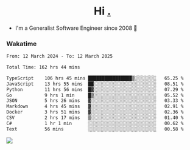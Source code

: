 <h1 align="center">Hi <a href="https://www.hackerrank.com/erasmosaraujo">.</a></h1>
 
- I'm a Generalist Software Engineer  since 2008 🚀
<!--  
<p align="left">
  <a href="https://github.com/erasmosoares/github-readme-stats">
    <img
      align="center"
      src="https://github-readme-stats.vercel.app/api/top-langs/?username=erasmosoares&theme=radical&layout=compact"
    />
  </a>
  <a href="https://github.com/erasmosoares/github-readme-stats">
    [![Harlok's WakaTime stats](https://github-readme-stats.vercel.app/api/wakatime?username=ffflabs)](https://github.com/anuraghazra/github-readme-stats)
  </a>
</p>

<!--
 ### Repo 
 
<p align="left">
 <a href="https://github.com/erasmosoares/github-readme-stats">
    <img
      align="center"
      height="165"
      src="https://github-readme-stats.vercel.app/api/pin?username=erasmosoares&repo=sample-node&title_color=fff&icon_color=f9f9f9&text_color=9f9f9f&bg_color=151515"
    />
  </a>
  <a href="https://github.com/erasmosoares/github-readme-stats">
    <img
      align="center"
      height="165"
      src="https://github-readme-stats.vercel.app/api/pin?username=erasmosoares&repo=sample-node&title_color=fff&icon_color=f9f9f9&text_color=9f9f9f&bg_color=151515"
    />
  </a>
</p>
-->

 ### Wakatime 

<!--START_SECTION:waka-->

```txt
From: 12 March 2024 - To: 12 March 2025

Total Time: 162 hrs 44 mins

TypeScript    106 hrs 45 mins ████████████████▒░░░░░░░░   65.25 %
JavaScript    13 hrs 55 mins  ██░░░░░░░░░░░░░░░░░░░░░░░   08.51 %
Python        11 hrs 56 mins  █▓░░░░░░░░░░░░░░░░░░░░░░░   07.29 %
Go            9 hrs 1 min     █▒░░░░░░░░░░░░░░░░░░░░░░░   05.52 %
JSON          5 hrs 26 mins   ▓░░░░░░░░░░░░░░░░░░░░░░░░   03.33 %
Markdown      4 hrs 45 mins   ▓░░░░░░░░░░░░░░░░░░░░░░░░   02.91 %
Docker        3 hrs 51 mins   ▓░░░░░░░░░░░░░░░░░░░░░░░░   02.36 %
CSV           2 hrs 17 mins   ▒░░░░░░░░░░░░░░░░░░░░░░░░   01.40 %
C#            1 hr 1 min      ░░░░░░░░░░░░░░░░░░░░░░░░░   00.62 %
Text          56 mins         ░░░░░░░░░░░░░░░░░░░░░░░░░   00.58 %
```

<!--END_SECTION:waka-->

![](https://komarev.com/ghpvc/?username=erasmosoares&color=brightgreen)
